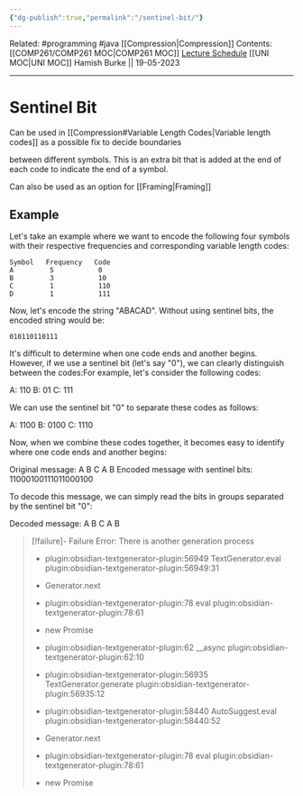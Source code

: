 ```yaml
---
{"dg-publish":true,"permalink":"/sentinel-bit/"}
---
```


Related: #programming #java  [[Compression\|Compression]]
Contents: [[COMP261/COMP261 MOC\|COMP261 MOC]]
[Lecture Schedule](https://ecs.wgtn.ac.nz/Courses/COMP261_2023T1/LectureSchedule)
[[UNI MOC\|UNI MOC]]
Hamish Burke || 19-05-2023
***

# Sentinel Bit

Can be used in [[Compression#Variable Length Codes\|Variable length codes]] as a possible fix to decide boundaries

between different symbols. This is an extra bit that is added at the end of each code to indicate the end of a symbol. 

Can also be used as an option for [[Framing\|Framing]]

## Example

Let's take an example where we want to encode the following four symbols with their respective frequencies and corresponding variable length codes:

```
Symbol   Frequency   Code
A         5           0
B         3           10
C         1           110
D         1           111
```

Now, let's encode the string "ABACAD". Without using sentinel bits, the encoded string would be:

`010110110111`

It's difficult to determine when one code ends and another begins. However, if we use a sentinel bit (let's say "0"), we can clearly distinguish between the codes:For example, let's consider the following codes:

A: 110
B: 01
C: 111

We can use the sentinel bit "0" to separate these codes as follows:

A: 1100
B: 0100
C: 1110

Now, when we combine these codes together, it becomes easy to identify where one code ends and another begins:

Original message: A B C A B
Encoded message with sentinel bits: 11000100111011000100

To decode this message, we can simply read the bits in groups separated by the sentinel bit "0":

Decoded message: A B C A B

> [!failure]- Failure 
>   Error: There is another generation process
>   
>   - plugin:obsidian-textgenerator-plugin:56949 TextGenerator.eval
>     plugin:obsidian-textgenerator-plugin:56949:31
>   
>   - Generator.next
>   
>   - plugin:obsidian-textgenerator-plugin:78 eval
>     plugin:obsidian-textgenerator-plugin:78:61
>   
>   - new Promise
>   
>   - plugin:obsidian-textgenerator-plugin:62 __async
>     plugin:obsidian-textgenerator-plugin:62:10
>   
>   - plugin:obsidian-textgenerator-plugin:56935 TextGenerator.generate
>     plugin:obsidian-textgenerator-plugin:56935:12
>   
>   - plugin:obsidian-textgenerator-plugin:58440 AutoSuggest.eval
>     plugin:obsidian-textgenerator-plugin:58440:52
>   
>   - Generator.next
>   
>   - plugin:obsidian-textgenerator-plugin:78 eval
>     plugin:obsidian-textgenerator-plugin:78:61
>   
>   - new Promise
>   
>  
